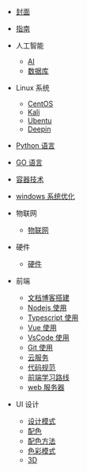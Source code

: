 - [封面](/)
- [指南](guide.md)

- 人工智能

  - [AI](AI/aiList.md)
  - [数据库](Database/dbList.md)

- Linux 系统

  - [CentOS](Linux/CentOS/cosList.md)
  - [Kali](Linux/Kali/kaliList.md)
  - [Ubentu](Linux/Ubentu/ubentuList.md)
  - [Deepin](Linux/Deepin/deepinList.md)

- [Python 语言](Python/pyList.md)
- [GO 语言](Go/goList.md)
- [容器技术](Container/ctList.md)
- [windows 系统优化](system-optimization/SOList.md)

- 物联网

  - [物联网](IOT/IotList.md)

- 硬件

  - [硬件](Hardware/hwList.md)

- 前端

  - [文档博客搭建](Web/docsBuild.md)
  - [Nodejs 使用](Web/Nodejs/node_jsStart.md)
  - [Typescript 使用](Web/Typescript/TSList.md)
  - [Vue 使用](Web/Vue/VList.md)
  - [VsCode 使用](Web/VsCode/VCList.md)
  - [Git 使用](Web/Git/GitList.md)
  - [云服务](Web/CloudServers/CloudList.md)
  - [代码规范](Web/CodeStandards/CodeList.md)
  - [前端学习路线](Web/Frontlearning.md)
  - [web 服务器](Server/SList.md)

- UI 设计

  - [设计模式](UI/designPattern.md)
  - [配色](UI/matching.md)
  - [配色方法](UI/matchingMethod.md)
  - [色彩模式](UI/colorMode.md)
  - [3D](3D/3dList.md)
